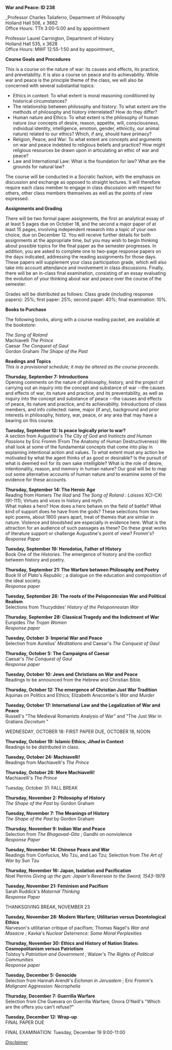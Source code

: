 **War and Peace: ID 238**

_Professor Charles Taliaferro, Department of Philosophy  
Holland Hall 506, x 3662  
Office Hours: TTh 3:00-5:00 and by appointment

Professor Laurel Carrington, Department of History  
Holland Hall 535, x 3628  
Office Hours: MWF 12:55-1:50 and by appointment_

  **Course Goals and Procedures**

This is a course on the nature of war: its causes and effects, its practice,
and prevetability. It is also a course on peace and its achievability. While
war and peace is the principle theme of the class, we will also be concerned
with several substantial topics:

  * Ethics in context: To what extent is moral reasoning conditioned by historical circumstances? 
  * The relationship between philosophy and history: To what extent are the methods of philosophy and history interrelated? How do they differ? 
  * Human nature and Ethics: To what extent is the philosophy of human nature (our concepts of desire, reason, appetite, will, consciousness, individual identity, intelligence, emotion, gender, ethnicity, our animal nature) related to our ethics? Which, if any, should have primacy? 
  * Religion, Peace, and War: To what extent are concepts and arguments on war and peace indebted to religious beliefs and practice? How might religious resources be drawn upon in articulating an ethic of war and peace? 
  * Law and International Law: What is the foundation for law? What are the grounds for natural law?

The course will be conducted in a Socratic fashion, with the emphasis on
discussion and exchange as opposed to straight lectures. It will therefore
require each class member to engage in class discussion with respect for
others, other class members themselves as well as the points of view
expressed.

  **Assignments and Grading**

There will be two formal paper assignments, the first an analytical essay of
at least 5 pages due on October 18, and the second a major paper of at least
15 pages, involving independent research into a topic of your own choice, due
on December 12. You will receive further details for both assignments at the
appropriate time, but you may wish to begin thinking about possible topics for
the final paper as the semester progresses. In addition, you are asked to
complete one to two-page response papers on the days indicated, addressing the
reading assignments for those days. These papers will supplement your class
participation grade, which will also take into account attendance and
involvement in class discussions. Finally, there will be an in-class final
examination, consisting of an essay evaluating the evolution of your thinking
about war and peace over the course of the semester.

Grades will be distributed as follows: Class grade (including response
papers): 25%; first paper: 25%; second paper: 40%; final examination: 10%.

  **Books to Purchase**

The following books, along with a course reading packet, are available at the
bookstore:

_The Song of Roland_  
Machiavelli _The Prince_  
Caesar _The Conquest of Gaul_  
Gordon Graham _The Shape of the Past_

  **Readings and Topics**  
_This is a provisional schedule; it may be altered as the course proceeds._

**Thursday, September 7: Introductions**  
Opening comments on the nature of philosophy, history, and the project of
carrying out an inquiry into the concept and substance of war --the causes and
effects of war, its nature and practice, and its preventability, as well as
inquiry into the concept and substance of peace --the causes and effects of
peace, its nature and practice, and its achievability. Introductions of class
members, and info collected: name, major (if any), background and prior
interests in philosophy, history, war, peace, or any area that may have a
bearing on this course.

**Tuesday, September 12: Is peace logically prior to war?**  
A section from Augustine's _The City of God_ and _Instincts and Human
Passions_ by Eric Fromm (From The Anatomy of Human Destructiveness) We shall
look at some of the fundamental concepts that come into play in explaining
intentional action and values. To what extent must any action be motivated by
what the agent thinks of as good or desirable? Is the pursuit of what is
deemed evil for its own sake intelligible? What is the role of desire,
intentionality, reason, and memory in human nature? Our goal will be to map
out some alternative accounts of human nature and to examine some of the
evidence for these accounts.

**Thursday, September 14: The Heroic Age**  
Reading from Homers _The Iliad_ and _The Song of Roland_ : _Laisses_ XCI-CXI
(91-111); Virtues and vices in history and myth.  
What makes a hero? How does a hero behave on the field of battle? What kind of
support does he have from the gods? These selections from two epic poems,
about 1800 years apart, treat of themes that are similar in nature. Violence
and bloodshed are especially in evidence here. What is the attraction for an
audience of such passages as these? Do these great works of literature support
or challenge Augustine's point of view? Fromm's?  
_Response Paper_

**Tuesday, September 19: Herodotus, Father of History**  
Book One of the _Histories_. The emergence of history and the conflict between
history and poetry.

**Thursday, September 21: The Warfare between Philosophy and Poetry**  
Book III of Plato's _Republic_ ; a dialogue on the education and composition
of the ideal society.  
_Response paper_

**Tuesday, September 26: The roots of the Peloponnesian War and Political
Realism**  
Selections from Thucydides' _History of the Peloponnesian War_

**Thursday, September 28: Classical Tragedy and the Indictment of War**  
Euripides _The Trojan Women_  
_Response paper_

**Tuesday, October 3: Imperial War and Peace**  
Selection from Aurelius' _Meditations_ and Caesar's _The Conquest of Gaul_

**Thursday, October 5: The Campaigns of Caesar**  
Caesar's _The Conquest of Gaul_  
_Response paper_

**Tuesday, October 10: Jews and Christians on War and Peace**  
Readings to be announced from the Hebrew and Christian Bible.

**Thursday, October 12: The emergence of Christian Just War Tradition**  
Aquinas on Politics and Ethics; Elizabeth Anscombe's _War and Murder_

**Tuesday, October 17: International Law and the Legalization of War and
Peace**  
Russell's "The Medieval Romanists Analysis of War" and "The Just War in
Gratians _Decretum_ "

WEDNESDAY, OCTOBER 18: FIRST PAPER DUE, OCTOBER 18, NOON

**Thursday, October 19: Islamic Ethics; _Jihad_ in Context**  
Readings to be distributed in class.

**Tuesday, October 24: Machiavelli!**  
Readings from Machiavelli's _The Prince_

**Thursday, October 26: More Machiavelli!**  
Machiavelli's _The Prince_

Tuesday, October 31: FALL BREAK

**Thursday, November 2: Philosophy of History**  
_The Shape of the Past_ by Gordon Graham

**Tuesday, November 7: The Meanings of History**  
_The Shape of the Past_ by Gordon Graham

**Thursday, November 9: Indian War and Peace**  
Selection from _The Bhagavad-Gita_ ; Gandhi on nonviolence  
_Response Paper_

**Tuesday, November 14: Chinese Peace and War**  
Readings from Confucius, Mo Tzu, and Lao Tzu; Selection from _The Art of War_
by Sun Tzu

**Thursday, November 16: Japan, Isolation and Pacification**  
Noel Perrins _Giving up the gun: Japan's Reversion to the Sword, 1543-1979_

**Tuesday, November 21: Feminism and Pacifism**  
Sarah Ruddick's _Maternal Thinking_  
_Response Paper_

THANKSGIVING BREAK, NOVEMBER 23

**Tuesday, November 28: Modern Warfare; Utilitarian versus Deontological
Ethics**  
Narveson's utilitarian critique of pacifism; Thomas Nagel's _War and Masacre_
; Kavka's _Nuclear Deterrence: Some Moral Perplexities_

**Thursday, November 30: Ethics and History of Nation States: Cosmopolitanism
versus Patriotism**  
Tolstoy's _Patriotism and Government_ ; Walzer's _The Rights of Political
Communities  
Response paper_

**Tuesday, December 5: Genocide**  
Selection from Hannah Arendt's _Eichman in Jerusalem_ ; Eric Fromm's
_Malignant Aggression: Necrophelia_

**Thursday, December 7: Guerrilla Warfare**  
Selection from Che Guevara on Guerrilla Warfare; Onora O'Neill's "Which are
the offers you can't refuse?"

**Tuesday, December 12: Wrap-up**  
FINAL PAPER DUE

FINAL EXAMINATION: Tuesday, December 19 9:00-11:00

[_Disclaimer_](/cwis_policies/personal_disclaimer.html)


